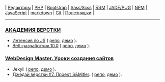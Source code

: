| 
[Редакторы](readme/Editors.md) | 
[PHP](readme/PHP.md) | 
[Bootstrap](readme/Bootstrap.md) | 
[Sass/Scss](readme/Sass.md) | 
[БЭМ](readme/БЭМ.md) | 
[JADE/PUG](readme/JADE-PUG.md) | 
[NPM](readme/NPM.md) | 
[JavaScript](readme/JavaScript.md) | 
[markdown](readme/markdown.md) | 
[Git](readme/Git.md) | 
[Полезняшки](readme/Useful.md) | 

- - - - - - - - - - - - - - - - - - - - - - - - - - - - - - - - - - - - - - - -
### [АКАДЕМИЯ ВЕРСТКИ](https://glo-academy.ru/frontenddeveloper/)
 - [Интенсив по JS](https://www.youtube.com/watch?v=NHB0OJg9CMU) (
  [репо](https://github.com/vik-vavilikhin/vik-vavilikhin.github.io/tree/master/JS/GloAcademy), 
  [демо](https://vik-vavilikhin.github.io/JS/GloAcademy)
  ).  
- [Веб-разработчик 10.0](https://study.up-skills.ru/teach/control/stream/view/id/6290544) (
  [репо](https://github.com/vik-vavilikhin/GloAcademy), 
  [демо](https://vik-vavilikhin.github.io/GloAcademy/in-work/)
  ).  
  
### [WebDesign Master. Уроки создания сайтов](https://webdesign-master.ru/)
 - Jekyll (
  [репо](https://github.com/vik-vavilikhin/Jekyll), 
  [демо](https://vik-vavilikhin.github.io/WebDesignMaster/Jekyll/dist)
  ).  
 - [Джедай вёрстки #7. Проект S&Mitler](https://www.youtube.com/watch?v=vWfRHtxy81Q&index=17&list=PLyf8LgkO_8q_-ELwz9tlMX8R5gMSRWNto). (
  [репо](https://github.com/vik-vavilikhin/S-Mitler), 
  [демо](https://vik-vavilikhin.github.io/WebDesignMaster/S-Mitler/dist)
  ).  
